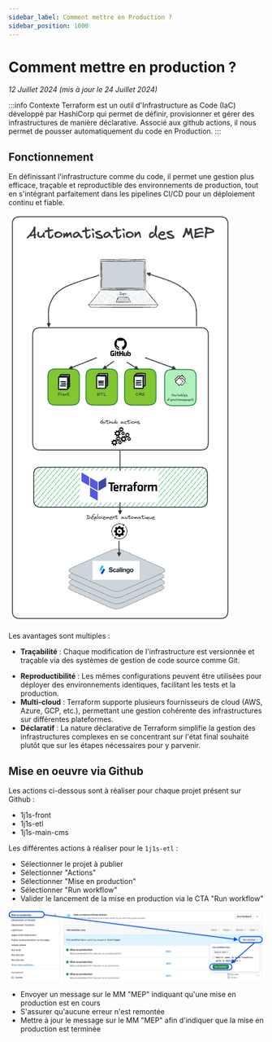 ```yaml
---
sidebar_label: Comment mettre en Production ?
sidebar_position: 1000
---
```



# Comment mettre en production ?

  

_12 Juillet 2024 (mis à jour le 24 Juillet 2024)_

:::info Contexte
Terraform est un outil d'Infrastructure as Code (IaC) développé par HashiCorp qui permet de définir, provisionner et gérer des infrastructures de manière déclarative. Associé aux github actions, il nous permet de pousser automatiquement du code en Production. 
:::


## Fonctionnement

En définissant l'infrastructure comme du code, il permet une gestion plus efficace, traçable et reproductible des environnements de production, tout en s'intégrant parfaitement dans les pipelines CI/CD pour un déploiement continu et fiable.

![Tuto Mise En Production](../assets/1j1s-MiseEnProduction.png)

Les avantages sont multiples : 
* **Traçabilité** : Chaque modification de l'infrastructure est versionnée et traçable via des systèmes de gestion de code source comme Git.
- **Reproductibilité** : Les mêmes configurations peuvent être utilisées pour déployer des environnements identiques, facilitant les tests et la production.
- **Multi-cloud** : Terraform supporte plusieurs fournisseurs de cloud (AWS, Azure, GCP, etc.), permettant une gestion cohérente des infrastructures sur différentes plateformes.
- **Déclaratif** : La nature déclarative de Terraform simplifie la gestion des infrastructures complexes en se concentrant sur l'état final souhaité plutôt que sur les étapes nécessaires pour y parvenir.

## Mise en oeuvre via Github

Les actions ci-dessous sont à réaliser pour chaque projet présent sur Github : 
* 1j1s-front
* 1j1s-etl
* 1j1s-main-cms

Les différentes actions à réaliser pour le <code>1j1s-etl</code> :

* Sélectionner le projet à publier
* Sélectionner "Actions"
* Sélectionner "Mise en production"
* Sélectionner "Run workflow"
* Valider le lancement de la mise en production via le CTA "Run workflow"

![Tuto Mise En Production via GitHub](../assets/1j1s-MiseEnProduction-github.png)
* Envoyer un message sur le MM "MEP" indiquant qu'une mise en production est en cours
* S'assurer qu'aucune erreur n'est remontée 
* Mettre à jour le message sur le MM "MEP" afin d'indiquer que la mise en production est terminée
